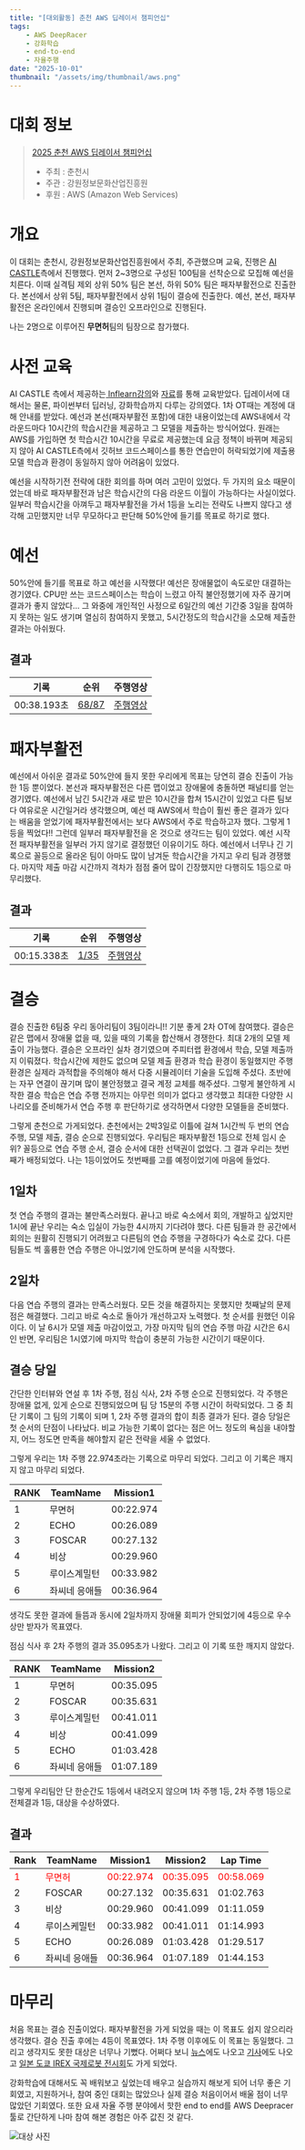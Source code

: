 ```yaml
---
title: "[대외활동] 춘천 AWS 딥레이서 챔피언십"
tags:
    - AWS DeepRacer
    - 강화학습
    - end-to-end
    - 자율주행
date: "2025-10-01"
thumbnail: "/assets/img/thumbnail/aws.png"
---
```


# 대회 정보
> [2025 춘천 AWS 딥레이서 챔피언십](https://chuncheon-deepracer.ai-castle.com/2025/)
> - 주최 : 춘천시
> - 주관 : 강원정보문화산업진흥원
> - 후원 : AWS (Amazon Web Services)

# 개요
이 대회는 춘천시, 강원정보문화산업진흥원에서 주최, 주관했으며 교육, 진행은 [AI CASTLE](https://aicastle.com/)측에서 진행했다.
먼저 2~3명으로 구성된 100팀을 선착순으로 모집해 예선을 치른다.
이때 실격팀 제외 상위 50% 팀은 본선, 하위 50% 팀은 패자부활전으로 진출한다.
본선에서 상위 5팀, 패자부활전에서 상위 1팀이 결승에 진출한다.
예선, 본선, 패자부활전은 온라인에서 진행되며 결승인 오프라인으로 진행된다.

나는 2명으로 이루어진 **무면허**팀의 팀장으로 참가했다.


# 사전 교육
AI CASTLE 측에서 제공하는[ Inflearn강의](https://www.inflearn.com/course/aws-deepracer-%EC%9D%B8%EA%B3%B5%EC%A7%80%EB%8A%A5-%EC%9E%90%EC%9C%A8%EC%A3%BC%ED%96%89/dashboard)와 [자료](https://aws-deepracer-ko.aicastle.school/intro.html)를 통해 교육받았다. 딥레이서에 대해서는 물론, 파이썬부터 딥러닝, 강화학습까지 다루는 강의였다.
1차 OT때는 계정에 대해 안내를 받았다. 예선과 본선(패자부활전 포함)에 대한 내용이었는데 AWS내에서 각 라운드마다 10시간의 학습시간을 제공하고 그 모델을 제출하는 방식어었다.
원래는 AWS를 가입하면 첫 학습시간 10시간을 무료로 제공했는데 요금 정책이 바뀌며 제공되지 않아 AI CASTLE측에서 깃허브 코드스페이스를 통한 연습만이 허락되었기에 제출용 모델 학습과 환경이 동일하지 않아 어려움이 있었다.

예선을 시작하기전 전략에 대한 회의를 하며 여러 고민이 있었다. 두 가지의 요소 때문이었는데 바로 패자부활전과 남은 학습시간의 다음 라운드 이월이 가능하다는 사실이었다. 
일부러 학습시간을 아껴두고 패자부활전을 가서 1등을 노리는 전략도 나쁘지 않다고 생각해 고민했지만 너무 무모하다고 판단해 50%안에 들기를 목표로 하기로 했다.


# 예선
50%안에 들기를 목표로 하고 예선을 시작했다!
예선은 장애물없이 속도로만 대결하는 경기였다.
CPU만 쓰는 코드스페이스는 학습이 느렸고 아직 불안정했기에 자주 끊기며 결과가 좋지 않았다... 그 와중에 개인적인 사정으로 6일간의 예선 기간중 3일을 참여하지 못하는 일도 생기며 열심히 참여하지 못했고, 5시간정도의 학습시간을 소모해 제출한 결과는 아쉬웠다.
## 결과

|기록|순위|주행영상|
|-|-|-|
|00:38.193초|[68/87](https://chuncheon-deepracer.ai-castle.com/2025/leaderboard/round1.html)|[주행영상](https://pub-f629167621be47f8b772de6b0fbbe30b.r2.dev/chucheon-deepracer/2025/round1/068.mp4)|


# 패자부활전
예선에서 아쉬운 결과로 50%안에 들지 못한 우리에게 목표는 당연히 결승 진출이 가능한 1등 뿐이었다.
본선과 패자부활전은 다른 맵이었고 장애물에 충돌하면 패널티를 얻는 경기였다.
예선에서 남긴 5시간과 새로 받은 10시간을 합쳐 15시간이 있었고 다른 팀보다 여유로운 시간일거라 생각했으며, 예선 때 AWS에서 학습이 훨씬 좋은 결과가 있다는 배움을 얻었기에 패자부활전에서는 보다 AWS에서 주로 학습하고자 했다.
그렇게 1등을 찍었다!! 그런데 일부러 패자부활전을 온 것으로 생각드는 팀이 있었다. 예선 시작 전 패자부활전을 일부러 가지 않기로 결정했던 이유이기도 하다. 예선에서 너무나 긴 기록으로 꼴등으로 올라온 팀이 아마도 많이 남겨둔 학습시간을 가지고 우리 팀과 경쟁했다. 마지막 제출 마감 시간까지 격차가 점점 줄어 많이 긴장했지만 다행히도 1등으로 마무리했다.
## 결과

|기록|순위|주행영상|
|-|-|-|
|00:15.338초|[1/35](https://chuncheon-deepracer.ai-castle.com/2025/leaderboard/round2b.html)|[주행영상](https://pub-f629167621be47f8b772de6b0fbbe30b.r2.dev/chucheon-deepracer/2025/round2b/001.mp4)|


# 결승
결승 진출한 6팀중 우리 동아리팀이 3팀이라니!! 기분 좋게 2차 OT에 참여했다.
결승은 같은 맵에서 장애물 없을 때, 있을 때의 기록을 합산해서 경쟁한다. 최대 2개의 모델 제출이 가능했다.
결승은 오프라인 실차 경기였으며 주피터랩 환경에서 학습, 모델 제출까지 이뤄졌다. 학습시간에 제한도 없으며 모델 제출 환경과 학습 환경이 동일했지만 주행 환경은 실제라 과적합을 주의해야 해서 다중 시뮬레이터 기술을 도입해 주셨다.
초반에는 자꾸 연결이 끊기며 많이 불안정했고 결국 계정 교체를 해주셨다. 그렇게 불안하게 시작한 결승 학습은 연습 주행 전까지는 아무런 의미가 없다고 생각했고 최대한 다양한 시나리오를 준비해가서 연습 주행 후 판단하기로 생각하면서 다양한 모델들을 준비했다.

그렇게 춘천으로 가게되었다.
춘천에서는 2박3일로 이틀에 걸쳐 1시간씩 두 번의 연습 주행, 모델 제출, 결승 순으로 진행되었다. 우리팀은 패자부활전 1등으로 전체 임시 순위? 꼴등으로 연습 주행 순서, 결승 순서에 대한 선택권이 없었다. 그 결과 우리는 첫번째가 배정되었다. 나는 1등이었어도 첫번째를 고를 예정이었기에 마음에 들었다.

## 1일차
첫 연습 주행의 결과는 불만족스러웠다. 끝나고 바로 숙소에서 회의, 개발하고 싶었지만 1시에 끝난 우리는 숙소 입실이 가능한 4시까지 기다려야 했다. 다른 팀들과 한 공간에서 회의는 원활히 진행되기 어려웠고 다른팀의 연습 주행을 구경하다가 숙소로 갔다. 다른 팀들도 썩 훌륭한 연습 주행은 아니었기에 안도하며 분석을 시작했다.

## 2일차
다음 연습 주행의 결과는 만족스러웠다. 모든 것을 해결하지는 못했지만 첫째날의 문제점은 해결했다. 그리고 바로 숙소로 돌아가 개선하고자 노력했다. 첫 순서를 원했던 이유이다. 이 날 6시가 모델 제출 마감이었고, 가장 마지막 팀의 연습 주행 마감 시간은 6시인 반면, 우리팀은 1시였기에 마지막 학습이 충분히 가능한 시간이기 때문이다.

## 결승 당일
간단한 인터뷰와 연설 후 1차 주행, 점심 식사, 2차 주행 순으로 진행되었다.
각 주행은 장애물 없게, 있게 순으로 진행되었으며 팀 당 15분의 주행 시간이 허락되었다. 그 중 최단 기록이 그 팀의 기록이 되며 1, 2차 주행 결과의 합이 최종 결과가 된다.
결승 당일은 첫 순서의 단점이 나타났다. 비교 가능한 기록이 없다는 점은 어느 정도의 욕심을 내야할지, 어느 정도면 만족을 해야할지 같은 전략을 세울 수 없었다.

그렇게 우리는 1차 주행 22.974초라는 기록으로 마무리 되었다. 그리고 이 기록은 깨지지 않고 마무리 되었다.

|RANK|TeamName|Mission1|
|-|-|-|
|1|무면허|00:22.974|
|2|ECHO|00:26.089|
|3|FOSCAR|00:27.132|
|4|비상|00:29.960|
|5|루이스계밀턴|00:33.982|
|6|좌씨네 응애들|00:36.964|

생각도 못한 결과에 들뜸과 동시에 2일차까지 장애물 회피가 안되었기에 4등으로 우수상만 받자가 목표였다.

점심 식사 후 2차 주행의 결과 35.095초가 나왔다. 그리고 이 기록 또한 깨지지 않았다.

|RANK|TeamName|Mission2|
|-|-|-|
|1|무면허|00:35.095|
|2|FOSCAR|00:35.631|
|3|루이스계밀턴|00:41.011|
|4|비상|00:41.099|
|5|ECHO|01:03.428|
|6|좌씨네 응애들|01:07.189|

그렇게 우리팀안 단 한순간도 1등에서 내려오지 않으며 1차 주행 1등, 2차 주행 1등으로 전체결과 1등, 대상을 수상하였다.

## 결과

| Rank | TeamName       | Mission1  | Mission2  | Lap Time  |
|------|----------------|-----------|-----------|-----------|
| <span style="color:red">1</span> | <span style="color:red">무면허</span> | <span style="color:red">00:22.974</span> | <span style="color:red">00:35.095</span> | <span style="color:red">00:58.069</span> |
| 2    | FOSCAR         | 00:27.132 | 00:35.631 | 01:02.763 |
| 3    | 비상           | 00:29.960 | 00:41.099 | 01:11.059 |
| 4    | 루이스케밀턴   | 00:33.982 | 00:41.011 | 01:14.993 |
| 5    | ECHO           | 00:26.089 | 01:03.428 | 01:29.517 |
| 6    | 좌씨네 응애들  | 00:36.964 | 01:07.189 | 01:44.153 |

# 마무리
처음 목표는 결승 진출이었다. 패자부활전을 가게 되었을 때는 이 목표도 쉽지 않으리라 생각했다.
결승 진출 후에는 4등이 목표였다. 1차 주행 이후에도 이 목표는 동일했다.
그리고 생각지도 못한 대상은 너무나 기뻤다.
어쩌다 보니 [뉴스](https://news.kbs.co.kr/news/pc/view/view.do?ncd=8369683)에도 나오고 [기사](https://www.sportsseoul.com/news/read/1550254)에도 나오고 [일본 도쿄 IREX 국제로봇 전시회](https://myfair.co/exhibition/96490)도 가게 되었다.

강화학습에 대해서도 꼭 배워보고 싶었는데 배우고 실습까지 해보게 되어 너무 좋은 기회였고, 지원하거나, 참여 중인 대회는 많았으나 실제 결승 처음이어서 배울 점이 너무 많았던 기회였다.
또한 요새 자율 주행 분야에서 핫한 end to end를 AWS Deepracer툴로 간단하게 나마 참여 해본 경험은 아주 값진 것 같다.

![대상 사진](https://i.imgur.com/ipPylVX.png)